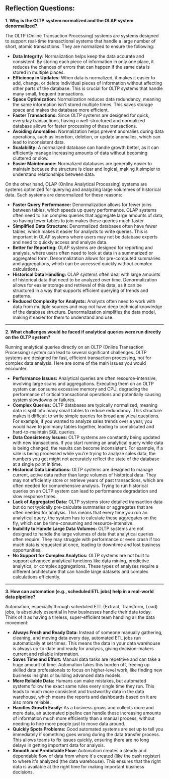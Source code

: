 ## Reflection Questions:

**1. Why is the OLTP system normalized and the OLAP system denormalized?**

The OLTP (Online Transaction Processing) systems are systems designed to support real-time transactional systems that handle a large number of short, atomic transactions. They are normalized to ensure the following:

* **Data Integrity:** Normalization helps keep the data accurate and consistent. By storing each piece of information in only one place, it reduces the chances of errors that can happen if the same data is stored in multiple places.
* **Efficiency in Updates:** When data is normalized, it makes it easier to add, change, or delete individual pieces of information without affecting other parts of the database. This is crucial for OLTP systems that handle many small, frequent transactions.
* **Space Optimization:** Normalization reduces data redundancy, meaning the same information isn't stored multiple times. This saves storage space and makes the database more efficient.
* **Faster Transactions:** Since OLTP systems are designed for quick, everyday transactions, having a well-structured and normalized database allows for faster processing of these transactions.
* **Avoiding Anomalies:** Normalization helps prevent anomalies during data operations, such as insertion, deletion, or update anomalies, which can lead to inconsistent data.
* **Scalability:** A normalized database can handle growth better, as it can efficiently manage increasing amounts of data without becoming cluttered or slow.
* **Easier Maintenance:** Normalized databases are generally easier to maintain because the structure is clear and logical, making it simpler to understand relationships between data.

On the other hand, OLAP (Online Analytical Processing) systems are systems optimized for querying and analyzing large volummes of historical data. Such systems are denormalized for these reasons:

* **Faster Query Performance:** Denormalization allows for fewer joins between tables, which speeds up query performance. OLAP systems often need to run complex queries that aggregate large amounts of data, so having fewer tables to join makes these queries much faster.
* **Simplified Data Structure:** Denormalized databases often have fewer tables, which makes it easier for analysts to write queries. This is important in OLAP systems where users may not be database experts and need to quickly access and analyze data.
* **Better for Reporting:** OLAP systems are designed for reporting and analysis, where users often need to look at data in a summarized or aggregated form. Denormalization allows for pre-computed summaries and aggregations, which can be accessed quickly without complex calculations.
* **Historical Data Handling:** OLAP systems often deal with large amounts of historical data that need to be analyzed over time. Denormalization allows for easier storage and retrieval of this data, as it can be structured in a way that supports efficient querying of trends and patterns.
* **Reduced Complexity for Analysts:** Analysts often need to work with data from multiple sources and may not have deep technical knowledge of the database structure. Denormalization simplifies the data model, making it easier for them to understand and use.

---

**2. What challenges would be faced if analytical queries were run directly on the OLTP system?**

Running analytical queries directly on an OLTP (Online Transaction Processing) system can lead to several significant challenges. OLTP systems are designed for fast, efficient transaction processing, not for complex data analysis. Here are some of the main issues you would encounter:

* **Performance Issues:** Analytical queries are often resource-intensive, involving large scans and aggregations. Executing them on an OLTP system can consume excessive memory and CPU, degrading the performance of critical transactional operations and potentially causing system slowdowns or failures.
* **Complex Queries:** OLTP databases are typically normalized, meaning data is split into many small tables to reduce redundancy. This structure makes it difficult to write simple queries for broad analytical questions. For example, if you wanted to analyze sales trends over a year, you would have to join many tables together, leading to complicated and hard-to-maintain SQL queries.
* **Data Consistency Issues:** OLTP systems are constantly being updated with new transactions. If you start running an analytical query while data is being changed, the results can become inconsistent. For example, if a sale is being processed while you're trying to analyze sales data, the numbers you get might not accurately reflect the state of the database at a single point in time.
* **Historical Data Limitations:** OLTP systems are designed to manage current, active data rather than large volumes of historical data. They may not efficiently store or retrieve years of past transactions, which are often needed for comprehensive analysis. Trying to run historical queries on an OLTP system can lead to performance degradation and slow response times.
* **Lack of Aggregated Data:** OLTP systems store detailed transaction data but do not typically pre-calculate summaries or aggregates that are often needed for analysis. This means that every time you run an analytical query, the system has to calculate these aggregates on the fly, which can be time-consuming and resource-intensive.
* **Inability to Handle Large Data Volumes:** OLTP systems are not designed to handle the large volumes of data that analytical queries often require. They may struggle with performance or even crash if too much data is requested at once, leading to downtime and lost business opportunities.
* **No Support for Complex Analytics:** OLTP systems are not built to support advanced analytical functions like data mining, predictive analytics, or complex aggregations. These types of analyses require a different architecture that can handle large datasets and complex calculations efficiently.

---

**3. How can automation (e.g., scheduled ETL jobs) help in a real-world data pipeline?**

Automation, especially through scheduled ETL (Extract, Transform, Load) jobs, is absolutely essential in how businesses handle their data today. Think of it as having a tireless, super-efficient team handling all the data movement:

* **Always Fresh and Ready Data:** Instead of someone manually gathering, cleaning, and moving data every day, automated ETL jobs run automatically at set times. This means the data in your data warehouse is always up-to-date and ready for analysis, giving decision-makers current and reliable information.
* **Saves Time and Effort:** Manual data tasks are repetitive and can take a huge amount of time. Automation takes this burden off, freeing up skilled data professionals to focus on higher-level work, like finding new business insights or building advanced data models.
* **More Reliable Data:** Humans can make mistakes, but automated systems follow the exact same rules every single time they run. This leads to much more consistent and trustworthy data in the data warehouse, which means the reports and dashboards based on it are also more reliable.
* **Handles Growth Easily:** As a business grows and collects more and more data, an automated pipeline can handle these increasing amounts of information much more efficiently than a manual process, without needing to hire more people just to move data around.
* **Quickly Spots Problems:** Good automated systems are set up to tell you immediately if something goes wrong during the data transfer process. This allows teams to fix issues quickly, ensuring there are no long delays in getting important data for analysis.
* **Smooth and Predictable Flow:** Automation creates a steady and dependable flow of data from where it's created (like the cash register) to where it's analyzed (the data warehouse). This ensures that the right data is available at the right time for making important business decisions.